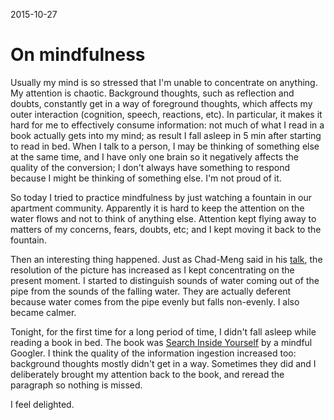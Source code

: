 2015-10-27

# On mindfulness

Usually my mind is so stressed that I'm unable to concentrate on anything. My
attention is chaotic. Background thoughts, such as reflection and doubts,
constantly get in a way of foreground thoughts, which affects my outer
interaction (cognition, speech, reactions, etc). In particular, it makes it hard
for me to effectively consume  information: not much of what I read in a book
actually gets into my mind; as result I fall asleep in 5 min after starting to
read in bed. When I talk to a person, I may be thinking of something else at the
same time, and I have only one brain so it negatively affects the quality of the
conversion; I don't always have something to respond because I might be thinking
of something else. I'm not proud of it.

So today I tried to practice mindfulness by just watching a fountain in our
apartment community. Apparently it is hard to keep the attention on the water
flows and not to think of anything else. Attention kept flying away to matters
of my concerns, fears, doubts, etc; and I kept moving it back to the fountain.

Then an interesting thing happened. Just as Chad-Meng said in his [talk][talk],
the resolution of the picture has increased as I kept concentrating on the
present moment. I started to distinguish sounds of water coming out of the pipe
from the sounds of the falling water. They are actually deferent because water
comes from the pipe evenly but falls non-evenly. I also became calmer.

Tonight, for the first time for a long period of time, I didn't fall asleep
while reading a book in bed. The book was [Search Inside Yourself][book] by a
mindful Googler. I think the quality of the information ingestion increased too:
background thoughts mostly didn't get in a way. Sometimes they did and I
deliberately brought my attention back to the book, and reread the paragraph so
nothing is missed.

I feel delighted.

[book]: https://books.google.com/books/about/Search_Inside_Yourself.html?id=TeU90XUYAUAC&printsec=frontcover&source=kp_read_button&hl=en&output=reader&pg=GBS.PP1
[talk]: https://youtu.be/r8fcqrNO7so
